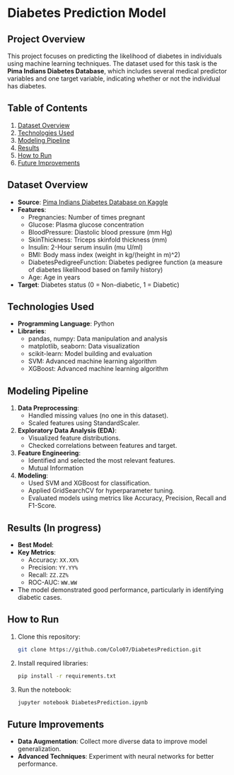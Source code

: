# Diabetes Prediction Model

## Project Overview
This project focuses on predicting the likelihood of diabetes in individuals using machine learning techniques. The dataset used for this task is the **Pima Indians Diabetes Database**, which includes several medical predictor variables and one target variable, indicating whether or not the individual has diabetes.

## Table of Contents
1. [Dataset Overview](#dataset-overview)
2. [Technologies Used](#technologies-used)
3. [Modeling Pipeline](#modeling-pipeline)
4. [Results](#results)
5. [How to Run](#how-to-run)
6. [Future Improvements](#future-improvements)

## Dataset Overview
- **Source**: [Pima Indians Diabetes Database on Kaggle](https://www.kaggle.com/datasets/akshaydattatraykhare/diabetes-dataset)
- **Features**:
  - Pregnancies: Number of times pregnant
  - Glucose: Plasma glucose concentration
  - BloodPressure: Diastolic blood pressure (mm Hg)
  - SkinThickness: Triceps skinfold thickness (mm)
  - Insulin: 2-Hour serum insulin (mu U/ml)
  - BMI: Body mass index (weight in kg/(height in m)^2)
  - DiabetesPedigreeFunction: Diabetes pedigree function (a measure of diabetes likelihood based on family history)
  - Age: Age in years
- **Target**: Diabetes status (0 = Non-diabetic, 1 = Diabetic)

## Technologies Used
- **Programming Language**: Python
- **Libraries**:
  - pandas, numpy: Data manipulation and analysis
  - matplotlib, seaborn: Data visualization
  - scikit-learn: Model building and evaluation
  - SVM: Advanced machine learning algorithm
  - XGBoost: Advanced machine learning algorithm

## Modeling Pipeline
1. **Data Preprocessing**:
   - Handled missing values (no one in this dataset).
   - Scaled features using StandardScaler.
2. **Exploratory Data Analysis (EDA)**:
   - Visualized feature distributions.
   - Checked correlations between features and target.
3. **Feature Engineering**:
   - Identified and selected the most relevant features.
   - Mutual Information
4. **Modeling**:
   - Used SVM and XGBoost for classification.
   - Applied GridSearchCV for hyperparameter tuning.
   - Evaluated models using metrics like Accuracy, Precision, Recall and F1-Score.

## Results (In progress)
- **Best Model**:
- **Key Metrics**:
  - Accuracy: `XX.XX%`
  - Precision: `YY.YY%`
  - Recall: `ZZ.ZZ%`
  - ROC-AUC: `WW.WW`
- The model demonstrated good performance, particularly in identifying diabetic cases.

## How to Run
1. Clone this repository:
   ```bash
   git clone https://github.com/Colo07/DiabetesPrediction.git
   ```
2. Install required libraries:
   ```bash
   pip install -r requirements.txt
   ```
3. Run the notebook:
   ```bash
   jupyter notebook DiabetesPrediction.ipynb
   ```

## Future Improvements
- **Data Augmentation**: Collect more diverse data to improve model generalization.
- **Advanced Techniques**: Experiment with neural networks for better performance.
